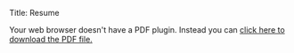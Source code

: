 Title: Resume

<object data="resume.pdf" type="application/pdf" width="100%" height="100%">
  <p>Your web browser doesn't have a PDF plugin.
    Instead you can <a href="../docs/resume.pdf">click here to download the PDF file.</a>
  </p>
</object>
